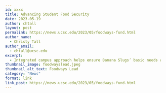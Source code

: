 ```yaml
---
id: xxxx
title: Advancing Student Food Security
date: 2023-05-19
author: chtall
layout: post
permalink: https://news.ucsc.edu/2023/05/foodways-fund.html
author_name:
  - Christy Tall
author_email:
  - chtall@ucsc.edu
excerpt:
  - Integrated campus approach helps ensure Banana Slugs’ basic needs are met
thumbnail_image: foodwayslead.jpeg
thumbnail_alt_text: Foodways Lead
category: "News"
format: link
link_post: https://news.ucsc.edu/2023/05/foodways-fund.html
---
```

